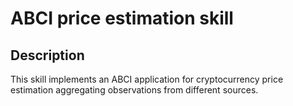 # ABCI price estimation skill

## Description

This skill implements an ABCI application for cryptocurrency price estimation 
aggregating observations from different sources.

